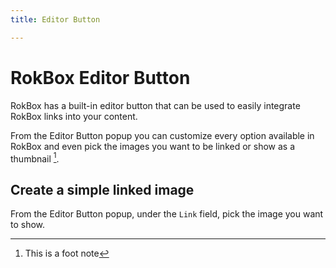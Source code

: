 ```yaml
---
title: Editor Button

---
```


RokBox Editor Button
====================
RokBox has a built-in editor button that can be used to easily integrate RokBox links into your content.

From the Editor Button popup you can customize every option available in RokBox and even pick the images you want to be linked or show as a thumbnail [^1].


Create a simple linked image
----------------------------
From the Editor Button popup, under the `Link` field, pick the image you want to show.


[^1]: This is a foot note
